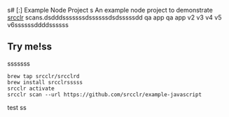 s# [:] Example Node Project
s
An example node project to demonstrate [srcclr](https://www.srcclr.com) scans.dsdddsssssssdssssssdsdsssssdd qa app qa app v2 v3 v4 v5 v6ssssssddddssssss

## Try me!ss
sssssss

```
brew tap srcclr/srcclrd
brew install srcclrsssss
srcclr activate
srcclr scan --url https://github.com/srcclr/example-javascript
```
test
ss
